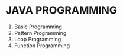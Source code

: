# JAVA PROGRAMMING

1) Basic Programming
2) Pattern Programming
3) Loop Programming
4) Function Programming
